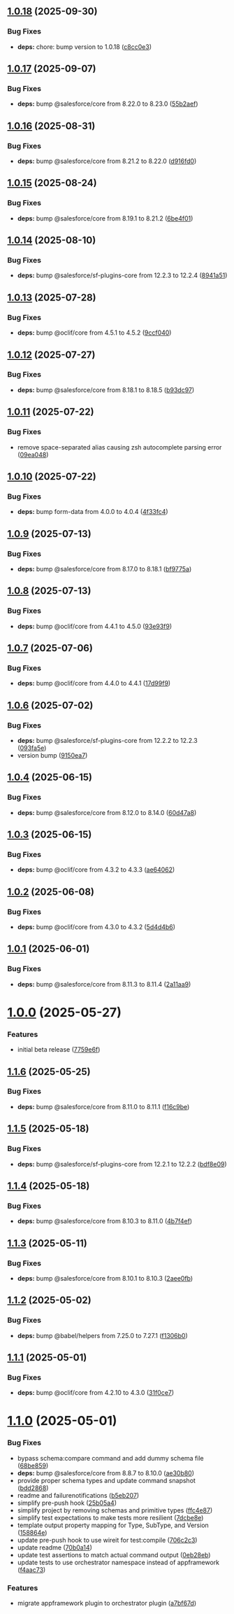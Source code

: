 ## [1.0.18](https://github.com/salesforcecli/plugin-orchestrator/compare/1.0.17...1.0.18) (2025-09-30)

### Bug Fixes

- **deps:** chore: bump version to 1.0.18 ([c8cc0e3](https://github.com/salesforcecli/plugin-orchestrator/commit/c8cc0e3))

## [1.0.17](https://github.com/salesforcecli/plugin-orchestrator/compare/1.0.16...1.0.17) (2025-09-07)

### Bug Fixes

- **deps:** bump @salesforce/core from 8.22.0 to 8.23.0 ([55b2aef](https://github.com/salesforcecli/plugin-orchestrator/commit/55b2aef5242c8ed3728e8284509fa1df6bd6f5a9))

## [1.0.16](https://github.com/salesforcecli/plugin-orchestrator/compare/1.0.15...1.0.16) (2025-08-31)

### Bug Fixes

- **deps:** bump @salesforce/core from 8.21.2 to 8.22.0 ([d916fd0](https://github.com/salesforcecli/plugin-orchestrator/commit/d916fd0780c6a8744bb95902df7fa1b013c33e99))

## [1.0.15](https://github.com/salesforcecli/plugin-orchestrator/compare/1.0.14...1.0.15) (2025-08-24)

### Bug Fixes

- **deps:** bump @salesforce/core from 8.19.1 to 8.21.2 ([6be4f01](https://github.com/salesforcecli/plugin-orchestrator/commit/6be4f0165ef448266ac82d2e879632187538ffbd))

## [1.0.14](https://github.com/salesforcecli/plugin-orchestrator/compare/1.0.13...1.0.14) (2025-08-10)

### Bug Fixes

- **deps:** bump @salesforce/sf-plugins-core from 12.2.3 to 12.2.4 ([8941a51](https://github.com/salesforcecli/plugin-orchestrator/commit/8941a514b1b8f849052f97eb361dc82a20d29983))

## [1.0.13](https://github.com/salesforcecli/plugin-orchestrator/compare/1.0.12...1.0.13) (2025-07-28)

### Bug Fixes

- **deps:** bump @oclif/core from 4.5.1 to 4.5.2 ([9ccf040](https://github.com/salesforcecli/plugin-orchestrator/commit/9ccf040d20b3a80a53bba167f1c354789604a9e1))

## [1.0.12](https://github.com/salesforcecli/plugin-orchestrator/compare/1.0.11...1.0.12) (2025-07-27)

### Bug Fixes

- **deps:** bump @salesforce/core from 8.18.1 to 8.18.5 ([b93dc97](https://github.com/salesforcecli/plugin-orchestrator/commit/b93dc975440362700d652dedd6a65a6fe4bc5f9c))

## [1.0.11](https://github.com/salesforcecli/plugin-orchestrator/compare/1.0.10...1.0.11) (2025-07-22)

### Bug Fixes

- remove space-separated alias causing zsh autocomplete parsing error ([09ea048](https://github.com/salesforcecli/plugin-orchestrator/commit/09ea04873f3366960e89071c59d00c192bbc8940))

## [1.0.10](https://github.com/salesforcecli/plugin-orchestrator/compare/1.0.9...1.0.10) (2025-07-22)

### Bug Fixes

- **deps:** bump form-data from 4.0.0 to 4.0.4 ([4f33fc4](https://github.com/salesforcecli/plugin-orchestrator/commit/4f33fc47130d4d34869114f628e0fd107cac789d))

## [1.0.9](https://github.com/salesforcecli/plugin-orchestrator/compare/1.0.8...1.0.9) (2025-07-13)

### Bug Fixes

- **deps:** bump @salesforce/core from 8.17.0 to 8.18.1 ([bf9775a](https://github.com/salesforcecli/plugin-orchestrator/commit/bf9775afce654a3e7af73652daa84c44f2819780))

## [1.0.8](https://github.com/salesforcecli/plugin-orchestrator/compare/1.0.7...1.0.8) (2025-07-13)

### Bug Fixes

- **deps:** bump @oclif/core from 4.4.1 to 4.5.0 ([93e93f9](https://github.com/salesforcecli/plugin-orchestrator/commit/93e93f918458227ff0489248d5df7340ac33aa92))

## [1.0.7](https://github.com/salesforcecli/plugin-orchestrator/compare/1.0.6...1.0.7) (2025-07-06)

### Bug Fixes

- **deps:** bump @oclif/core from 4.4.0 to 4.4.1 ([17d99f9](https://github.com/salesforcecli/plugin-orchestrator/commit/17d99f9e8ac7899580b3a43aa4ac7537abb05fa0))

## [1.0.6](https://github.com/salesforcecli/plugin-orchestrator/compare/1.0.4...1.0.6) (2025-07-02)

### Bug Fixes

- **deps:** bump @salesforce/sf-plugins-core from 12.2.2 to 12.2.3 ([093fa5e](https://github.com/salesforcecli/plugin-orchestrator/commit/093fa5e7f26cad30ba552a69b6e522b8fc12c595))
- version bump ([9150ea7](https://github.com/salesforcecli/plugin-orchestrator/commit/9150ea79932979e4737adb23048b8dee70cb03a6))

## [1.0.4](https://github.com/salesforcecli/plugin-orchestrator/compare/1.0.3...1.0.4) (2025-06-15)

### Bug Fixes

- **deps:** bump @salesforce/core from 8.12.0 to 8.14.0 ([60d47a8](https://github.com/salesforcecli/plugin-orchestrator/commit/60d47a8ed73582dd8d2a7baf7f6f610648d0fb8e))

## [1.0.3](https://github.com/salesforcecli/plugin-orchestrator/compare/1.0.2...1.0.3) (2025-06-15)

### Bug Fixes

- **deps:** bump @oclif/core from 4.3.2 to 4.3.3 ([ae64062](https://github.com/salesforcecli/plugin-orchestrator/commit/ae6406255a3817489fcf606bd0b06710efe8e17f))

## [1.0.2](https://github.com/salesforcecli/plugin-orchestrator/compare/1.0.1...1.0.2) (2025-06-08)

### Bug Fixes

- **deps:** bump @oclif/core from 4.3.0 to 4.3.2 ([5d4d4b6](https://github.com/salesforcecli/plugin-orchestrator/commit/5d4d4b60de9c465a26f9788e867cfd6e10f39803))

## [1.0.1](https://github.com/salesforcecli/plugin-orchestrator/compare/1.0.0...1.0.1) (2025-06-01)

### Bug Fixes

- **deps:** bump @salesforce/core from 8.11.3 to 8.11.4 ([2a11aa9](https://github.com/salesforcecli/plugin-orchestrator/commit/2a11aa9368b9716475701c87c227c9a06869756b))

# [1.0.0](https://github.com/salesforcecli/plugin-orchestrator/compare/1.1.6...1.0.0) (2025-05-27)

### Features

- initial beta release ([7759e6f](https://github.com/salesforcecli/plugin-orchestrator/commit/7759e6f3821f4ac6fc9c12d1a5f258423d9a1cc2))

## [1.1.6](https://github.com/salesforcecli/plugin-orchestrator/compare/1.1.5...1.1.6) (2025-05-25)

### Bug Fixes

- **deps:** bump @salesforce/core from 8.11.0 to 8.11.1 ([f16c9be](https://github.com/salesforcecli/plugin-orchestrator/commit/f16c9be5a275c49e17a9226981b7d47c5bcc8cf7))

## [1.1.5](https://github.com/salesforcecli/plugin-orchestrator/compare/1.1.4...1.1.5) (2025-05-18)

### Bug Fixes

- **deps:** bump @salesforce/sf-plugins-core from 12.2.1 to 12.2.2 ([bdf8e09](https://github.com/salesforcecli/plugin-orchestrator/commit/bdf8e0991f1e34aa47a4de35653ce72a64d17344))

## [1.1.4](https://github.com/salesforcecli/plugin-orchestrator/compare/1.1.3...1.1.4) (2025-05-18)

### Bug Fixes

- **deps:** bump @salesforce/core from 8.10.3 to 8.11.0 ([4b7f4ef](https://github.com/salesforcecli/plugin-orchestrator/commit/4b7f4ef858aa6746d9172a0d64868911582eae0a))

## [1.1.3](https://github.com/salesforcecli/plugin-orchestrator/compare/1.1.2...1.1.3) (2025-05-11)

### Bug Fixes

- **deps:** bump @salesforce/core from 8.10.1 to 8.10.3 ([2aee0fb](https://github.com/salesforcecli/plugin-orchestrator/commit/2aee0fb0747d6cd05ef14ef6ad68f1afffa17e61))

## [1.1.2](https://github.com/salesforcecli/plugin-orchestrator/compare/1.1.1...1.1.2) (2025-05-02)

### Bug Fixes

- **deps:** bump @babel/helpers from 7.25.0 to 7.27.1 ([f1306b0](https://github.com/salesforcecli/plugin-orchestrator/commit/f1306b025979feeb704587a85d9a7a4e5baef58c))

## [1.1.1](https://github.com/salesforcecli/plugin-orchestrator/compare/1.1.0...1.1.1) (2025-05-01)

### Bug Fixes

- **deps:** bump @oclif/core from 4.2.10 to 4.3.0 ([31f0ce7](https://github.com/salesforcecli/plugin-orchestrator/commit/31f0ce72ac8b5e29ffaeef9a143e1eb4935627b0))

# [1.1.0](https://github.com/salesforcecli/plugin-orchestrator/compare/a7bf67ddf0dda6de77e6250fdf6dff694d6cd870...1.1.0) (2025-05-01)

### Bug Fixes

- bypass schema:compare command and add dummy schema file ([68be859](https://github.com/salesforcecli/plugin-orchestrator/commit/68be859736483698d6b42a9c8e07443a77a95479))
- **deps:** bump @salesforce/core from 8.8.7 to 8.10.0 ([ae30b80](https://github.com/salesforcecli/plugin-orchestrator/commit/ae30b802fd47d94788f7aaa3cfa7d05636766400))
- provide proper schema types and update command snapshot ([bdd2868](https://github.com/salesforcecli/plugin-orchestrator/commit/bdd2868ffbafd54ca0e935b15fd7b1a6d24bcf9e))
- readme and failurenotifications ([b5eb207](https://github.com/salesforcecli/plugin-orchestrator/commit/b5eb207bf9ffdf64329068df8c31d0c41cfa713b))
- simplify pre-push hook ([25b05a4](https://github.com/salesforcecli/plugin-orchestrator/commit/25b05a48e7182800efc8e51b4ca643760b13b220))
- simplify project by removing schemas and primitive types ([ffc4e87](https://github.com/salesforcecli/plugin-orchestrator/commit/ffc4e879af98fdf5b281b3406dda80a908f2335d))
- simplify test expectations to make tests more resilient ([7dcbe8e](https://github.com/salesforcecli/plugin-orchestrator/commit/7dcbe8e8bdd45c1e759ab2951650c2851376629d))
- template output property mapping for Type, SubType, and Version ([158864e](https://github.com/salesforcecli/plugin-orchestrator/commit/158864ece9ce2864c8393e481905b5468ed001aa))
- update pre-push hook to use wireit for test:compile ([706c2c3](https://github.com/salesforcecli/plugin-orchestrator/commit/706c2c3bf1e4a79c8a8598d895737c8db0c200c0))
- update readme ([70b0a14](https://github.com/salesforcecli/plugin-orchestrator/commit/70b0a1405d87283260e67a39b255ecbb00f84718))
- update test assertions to match actual command output ([0eb28eb](https://github.com/salesforcecli/plugin-orchestrator/commit/0eb28eb1a791ba0812896931ee86d33c228e5a7b))
- update tests to use orchestrator namespace instead of appframework ([f4aac73](https://github.com/salesforcecli/plugin-orchestrator/commit/f4aac735e30f91a558d2bbcf961eab934587528f))

### Features

- migrate appframework plugin to orchestrator plugin ([a7bf67d](https://github.com/salesforcecli/plugin-orchestrator/commit/a7bf67ddf0dda6de77e6250fdf6dff694d6cd870))
